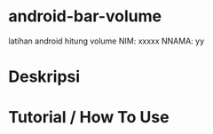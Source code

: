 # android-bar-volume
latihan android hitung volume
NIM: xxxxx
NNAMA: yy

# Deskripsi

# Tutorial / How To Use
